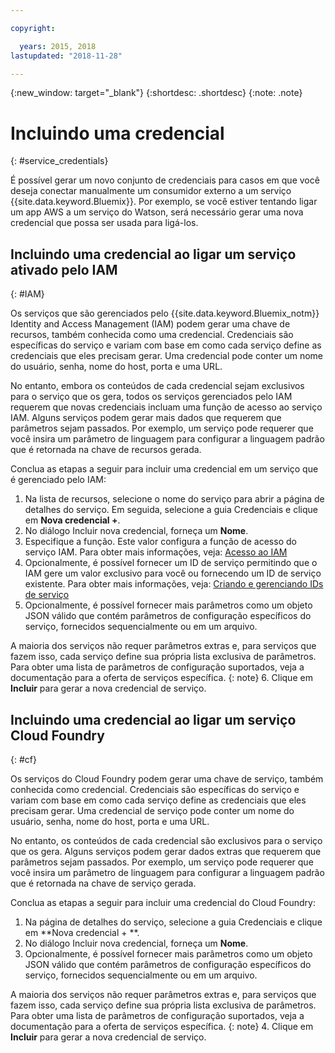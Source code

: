 ```yaml
---

copyright:

  years: 2015, 2018
lastupdated: "2018-11-28"

---
```


{:new_window: target="_blank"}
{:shortdesc: .shortdesc}
{:note: .note}


# Incluindo uma credencial
{: #service_credentials}

É possível gerar um novo conjunto de credenciais para casos em que você deseja conectar manualmente um consumidor externo a um serviço {{site.data.keyword.Bluemix}}. Por exemplo, se você estiver tentando ligar um app AWS a um serviço do Watson, será necessário gerar uma nova credencial que possa ser usada para ligá-los.

## Incluindo uma credencial ao ligar um serviço ativado pelo IAM
{: #IAM}

Os serviços que são gerenciados pelo {{site.data.keyword.Bluemix_notm}} Identity and Access Management (IAM) podem gerar uma chave de recursos, também conhecida como uma credencial. Credenciais são específicas do serviço e variam com base em como cada serviço
define as credenciais que eles precisam gerar. Uma credencial pode conter um nome do usuário, senha, nome do host, porta e uma URL.

No entanto, embora os conteúdos de cada credencial sejam exclusivos para o serviço que os gera, todos os serviços gerenciados pelo IAM requerem que novas credenciais incluam uma função de acesso ao serviço IAM. Alguns serviços podem gerar mais dados que requerem que parâmetros sejam passados. Por exemplo, um serviço pode requerer que você insira um parâmetro de linguagem para configurar a linguagem padrão que é retornada na chave de recursos gerada.

Conclua as etapas a seguir para incluir uma credencial em um serviço que é gerenciado pelo IAM:

1. Na lista de recursos, selecione o nome do serviço para abrir a página de detalhes do serviço. Em seguida, selecione a guia Credenciais e clique em **Nova credencial +**.
2. No diálogo Incluir nova credencial, forneça um **Nome**.
3. Especifique a função. Este valor configura a função de acesso do serviço IAM. Para obter mais informações, veja: [Acesso ao IAM](/docs/iam/users_roles.html#userroles)
4. Opcionalmente, é possível fornecer um ID de serviço permitindo que o IAM gere um valor exclusivo para você ou fornecendo um ID de serviço existente. Para obter mais informações, veja: [Criando e gerenciando IDs de serviço](/docs/iam/serviceid.html#serviceids)
5. Opcionalmente, é possível fornecer mais parâmetros como um objeto JSON válido que contém parâmetros de configuração específicos do serviço, fornecidos sequencialmente ou em um arquivo.

  A maioria dos serviços não requer parâmetros extras e, para serviços que fazem isso, cada serviço define sua própria lista exclusiva de parâmetros. Para obter uma lista de parâmetros de configuração suportados, veja a documentação para a oferta de serviços específica.
  {: note}
6. Clique em **Incluir** para gerar a nova credencial de serviço.

## Incluindo uma credencial ao ligar um serviço Cloud Foundry
{: #cf}

Os serviços do Cloud Foundry podem gerar uma chave de serviço, também conhecida como credencial. Credenciais são específicas do serviço e variam com base em como cada serviço
define as credenciais que eles precisam gerar. Uma credencial de serviço pode conter um nome do usuário, senha, nome do host, porta e uma URL.

No entanto, os conteúdos de cada credencial são exclusivos para o serviço que os gera. Alguns serviços podem gerar dados extras que requerem que parâmetros sejam passados. Por exemplo, um serviço pode requerer que você insira um parâmetro de linguagem para configurar a linguagem padrão que é retornada na chave de serviço gerada.

Conclua as etapas a seguir para incluir uma credencial do Cloud Foundry:

1. Na página de detalhes do serviço, selecione a guia Credenciais e clique em **Nova credencial + **.
2. No diálogo Incluir nova credencial, forneça um **Nome**.
3. Opcionalmente, é possível fornecer mais parâmetros como um objeto JSON válido que contém parâmetros de configuração específicos do serviço, fornecidos sequencialmente ou em um arquivo.

  A maioria dos serviços não requer parâmetros extras e, para serviços que fazem isso, cada serviço define sua própria lista exclusiva de parâmetros. Para obter uma lista de parâmetros de configuração suportados, veja a documentação para a oferta de serviços específica.
  {: note}
4. Clique em **Incluir** para gerar a nova credencial de serviço.


